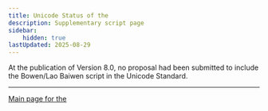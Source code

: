 ```yaml
---
title: Unicode Status of the 
description: Supplementary script page
sidebar:
    hidden: true
lastUpdated: 2025-08-29
---
```


At the publication of Version 8.0, no proposal had been submitted to include the Bowen/Lao Baiwen script in the Unicode Standard.

[comment]: # (end of intro)

[comment]: # (start of blocks)

[comment]: # (end of blocks)

[comment]: # (start of chars)

[comment]: # (end of chars)

[comment]: # (start of rest)





<hr/>

[Main page for the ](/scrlang/scripts/qabe)

